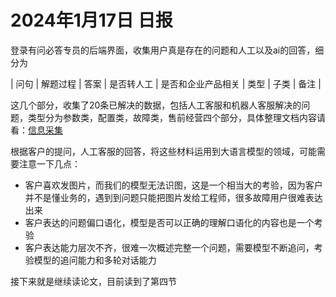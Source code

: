 # 2024年1月17日 日报

登录有问必答专员的后端界面，收集用户真是存在的问题和人工以及ai的回答，细分为

| 问句 | 解题过程 | 答案 | 是否转人工 | 是否和企业产品相关 | 类型 | 子类 | 备注 |  


这几个部分，收集了20条已解决的数据，包括人工客服和机器人客服解决的问题，类型分为参数类，配置类，故障类，售前经营四个部分，具体整理文档内容请看：[信息采集](https://ruijie.feishu.cn/wiki/EMnkwRMHuiF2Sjkag4Rc0saOnff?from=from_copylink)

根据客户的提问，人工客服的回答，将这些材料运用到大语言模型的领域，可能需要注意一下几点：

- 客户喜欢发图片，而我们的模型无法识图，这是一个相当大的考验，因为客户并不是懂业务的，遇到到问题只能把图片发给工程师，很多故障用户很难表达出来
- 客户表达的问题偏口语化，模型是否可以正确的理解口语化的内容也是一个考验
- 客户表达能力层次不齐，很难一次概述完整一个问题，需要模型不断追问，考验模型的追问能力和多轮对话能力

接下来就是继续读论文，目前读到了第四节
